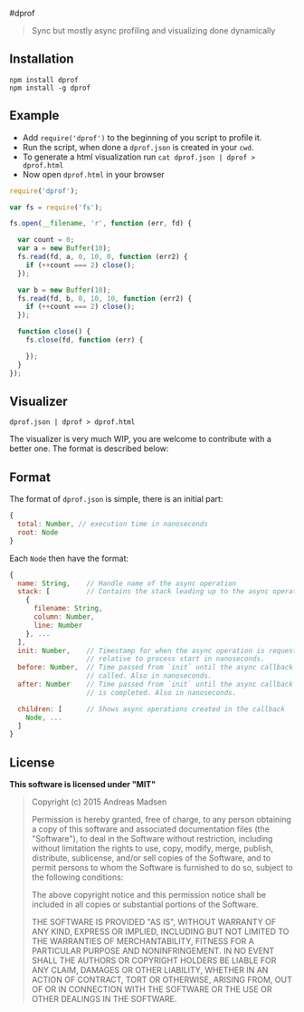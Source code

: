 #dprof

> Sync but mostly async profiling and visualizing done dynamically

## Installation

```sheel
npm install dprof
npm install -g dprof
```

## Example

* Add `require('dprof')` to the beginning of you script to profile it.
* Run the script, when done a `dprof.json` is created in your `cwd`.
* To generate a html visualization run `cat dprof.json | dprof > dprof.html`
* Now open `dprof.html` in your browser

```javascript
require('dprof');

var fs = require('fs');

fs.open(__filename, 'r', function (err, fd) {

  var count = 0;
  var a = new Buffer(10);
  fs.read(fd, a, 0, 10, 0, function (err2) {
    if (++count === 2) close();
  });

  var b = new Buffer(10);
  fs.read(fd, b, 0, 10, 10, function (err2) {
    if (++count === 2) close();
  });

  function close() {
    fs.close(fd, function (err) {

    });
  }
});
```

## Visualizer

```shell
dprof.json | dprof > dprof.html
```

The visualizer is very much WIP, you are welcome to contribute with a better
one. The format is described below:

## Format

The format of `dprof.json` is simple, there is an initial part:
```javascript
{
  total: Number, // execution time in nanoseconds
  root: Node
}
```

Each `Node` then have the format:

```javascript
{
  name: String,    // Handle name of the async operation
  stack: [         // Contains the stack leading up to the async operation
    {
      filename: String,
      column: Number,
      line: Number
    }, ...
  ],
  init: Number,    // Timestamp for when the async operation is requested,
                   // relative to process start in nanoseconds.
  before: Number,  // Time passed from `init` until the async callback is
                   // called. Also in nanoseconds.
  after: Number    // Time passed from `init` until the async callback is
                   // is completed. Also in nanoseconds.

  children: [      // Shows async operations created in the callback
    Node, ...
  ]
}
```

## License

**This software is licensed under "MIT"**

> Copyright (c) 2015 Andreas Madsen
>
> Permission is hereby granted, free of charge, to any person obtaining a copy
> of this software and associated documentation files (the "Software"), to deal
> in the Software without restriction, including without limitation the rights
> to use, copy, modify, merge, publish, distribute, sublicense, and/or sell
> copies of the Software, and to permit persons to whom the Software is
> furnished to do so, subject to the following conditions:
>
> The above copyright notice and this permission notice shall be included in
> all copies or substantial portions of the Software.
>
> THE SOFTWARE IS PROVIDED "AS IS", WITHOUT WARRANTY OF ANY KIND, EXPRESS OR
> IMPLIED, INCLUDING BUT NOT LIMITED TO THE WARRANTIES OF MERCHANTABILITY,
> FITNESS FOR A PARTICULAR PURPOSE AND NONINFRINGEMENT. IN NO EVENT SHALL THE
> AUTHORS OR COPYRIGHT HOLDERS BE LIABLE FOR ANY CLAIM, DAMAGES OR OTHER
> LIABILITY, WHETHER IN AN ACTION OF CONTRACT, TORT OR OTHERWISE, ARISING FROM,
> OUT OF OR IN CONNECTION WITH THE SOFTWARE OR THE USE OR OTHER DEALINGS IN
> THE SOFTWARE.
